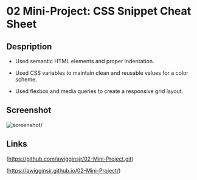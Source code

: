 # 02 Mini-Project: CSS Snippet Cheat Sheet

## Despription 

* Used semantic HTML elements and proper indentation.

* Used CSS variables to maintain clean and reusable values for a color scheme.

* Used flexbox and media queries to create a responsive grid layout.

## Screenshot
<img scr=./assets/css/images/miniproject2.png alt=screenshot/>

## Links

(https://github.com/awigginsjr/02-Mini-Project.git)

(https://awigginsjr.github.io/02-Mini-Project/)